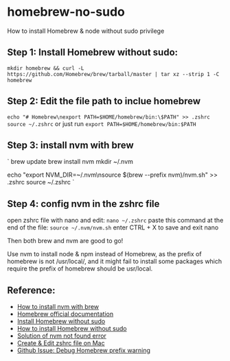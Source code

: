 # homebrew-no-sudo
How to install Homebrew &amp; node without sudo privilege 

## Step 1: Install Homebrew without sudo:
`
mkdir homebrew && curl -L https://github.com/Homebrew/brew/tarball/master | tar xz --strip 1 -C homebrew
`

## Step 2: Edit the file path to inclue homebrew
`
echo "# Homebrew\nexport PATH=$HOME/homebrew/bin:\$PATH" >> .zshrc
source ~/.zshrc
`
or just run 
`
export PATH=$HOME/homebrew/bin:$PATH
`
## Step 3: install nvm with brew
`
brew update
brew install nvm
mkdir ~/.nvm

echo "export NVM_DIR=~/.nvm\nsource \$(brew --prefix nvm)/nvm.sh" >> .zshrc
source ~/.zshrc
`
## Step 4: config nvm in the zshrc file 

open zshrc file with nano and edit:
`
nano ~/.zshrc
`
paste this command at the end of the file:
`
source ~/.nvm/nvm.sh
`
enter CTRL + X to save and exit nano 

Then both brew and nvm are good to go!

Use nvm to install node & npm instead of Homebrew, as the prefix of homebrew is not /usr/local/, and it might fail to install some packages which require the prefix of homebrew should be usr/local.

## Reference:
- [How to install nvm with brew](https://medium.com/devops-techable/how-to-install-nvm-node-version-manager-on-macos-with-homebrew-1bc10626181)
- [Homebrew official documentation](https://docs.brew.sh/Installation#untar-anywhere-unsupported)
- [Install Homebrew without sudo](https://www.scivision.dev/macos-homebrew-non-sudo)
- [How to install Homebrew without sudo](https://superuser.com/questions/619498/can-i-install-homebrew-without-sudo-privileges)
- [Solution of nvm not found error](https://stackoverflow.com/questions/16904658/node-version-manager-install-nvm-command-not-found)
- [Create & Edit zshrc file on Mac](https://superuser.com/questions/886132/where-is-the-zshrc-file-on-mac)
- [Github Issue: Debug Homebrew prefix warning](https://github.com/Homebrew/install/issues/121)




